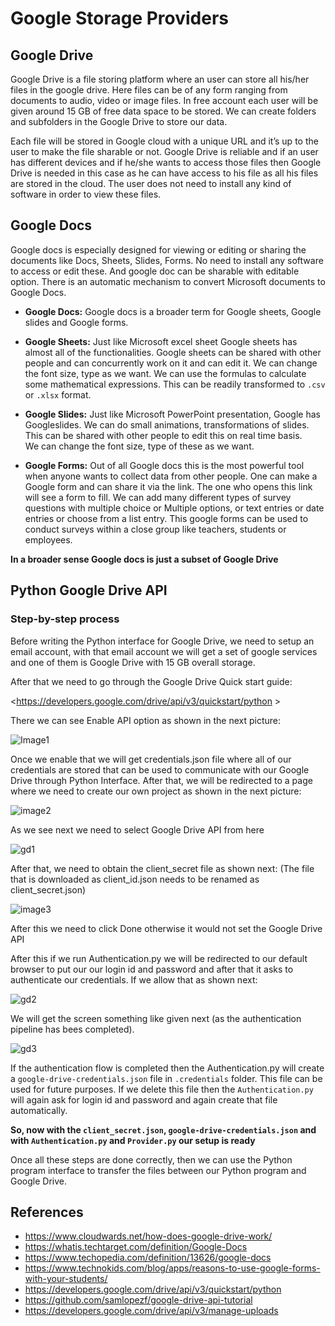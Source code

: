 # Google Storage Providers

## Google Drive

Google Drive is a file storing platform where an user can store all his/her
files in the google drive. Here files  can be of any form ranging from documents
to audio, video or image files. In free account each user will be  given around
15 GB of free data space to be stored. We can create folders and subfolders in
the Google Drive  to store our data.
 
Each file will be stored in Google cloud with a unique URL and it’s up to the
user to make the file  sharable or not. Google Drive is reliable and if an
user has different devices and if he/she wants to access  those files then
Google Drive is needed in this case as he can have access to his file as all his
files  are stored in the cloud. The user does not need to install any kind
of software in order to view these files.
  
   
## Google Docs

Google docs is especially designed for viewing or editing or sharing the
documents like Docs, Sheets,  Slides, Forms. No need to install any
software to access or edit these. And google doc can be sharable with 
editable option. There is an automatic mechanism to convert Microsoft documents
to Google Docs. 

* **Google Docs:** Google docs is a broader term for Google sheets, Google slides
  and Google forms. 

* **Google Sheets:** Just like Microsoft excel sheet Google sheets has almost all
  of the functionalities.  Google sheets can be shared with other people
  and can concurrently work on it and can edit it. We can change  the font
  size, type as we want. We can use the formulas to calculate some mathematical
  expressions. This can be  readily transformed to `.csv` or `.xlsx` format.

* **Google Slides:** Just like Microsoft PowerPoint presentation, Google has
  Googleslides. We can do small  animations, transformations of slides.
  This can be shared with other people to edit this on real time basis.  
  We can change the font size, type of these as we want. 

* **Google Forms:** Out of all Google docs this is the most powerful tool when
  anyone wants to collect data from other people. One can make a Google form and
  can share it via the link. The one who opens this link will see a form to fill.
  We can add many different types of survey questions with multiple choice or
  Multiple options, or text entries or date entries or choose from a list entry.
  This google forms can be used to conduct surveys within a close group like
  teachers, students or employees.

**In a broader sense Google docs is just a subset of Google Drive**  


## Python Google Drive API

### Step-by-step process 

Before writing the Python interface for Google Drive, we need to setup an email
account, with that email  account we will get a set of google services and
one of them is Google Drive with 15 GB overall storage. 

After that we need to go through the Google Drive Quick start guide:

<https://developers.google.com/drive/api/v3/quickstart/python >  

There we can see Enable API option as shown in the next picture:  

![Image1](images/gdrive/image1.png)


Once we enable that we will get credentials.json file where all of our
credentials are stored that can be used  to communicate with our Google
Drive through Python Interface.  After that, we will be redirected to a
page where we need to create our own project as shown in the next picture:


![image2](images/gdrive/image2.png)

As we see next we need to select Google Drive API from here   


![gd1](images/gdrive/image16.png)


After that, we need to obtain the client_secret file as shown next: (The
file that is downloaded as client_id.json needs to be renamed as
client_secret.json)  


![image3](images/gdrive/image18.png)

After this we need to click Done otherwise it would not set the Google Drive API


After this if we run Authentication.py we will be redirected to our default
browser to put our our login id and password and  after that it asks to
authenticate our credentials. If we allow that as shown next:  


![gd2](images/gdrive/image21.png)


We will get the screen something like given next (as the authentication
pipeline has bees completed).  


![gd3](images/gdrive/image23.png)

If the authentication flow is completed then the Authentication.py will create a
`google-drive-credentials.json` file in  `.credentials` folder. This file
can be used for future purposes. If we delete this file then the
`Authentication.py`  will again ask for login id and password and again
create that file automatically.  

**So, now with the `client_secret.json`, 
`google-drive-credentials.json`
and with `Authentication.py` and `Provider.py` our setup is ready**

Once all these steps are done correctly, then we can use the Python program
interface to transfer the files  between our Python program and Google
Drive.






## References

* <https://www.cloudwards.net/how-does-google-drive-work/>
* <https://whatis.techtarget.com/definition/Google-Docs>
* <https://www.techopedia.com/definition/13626/google-docs> 
* <https://www.technokids.com/blog/apps/reasons-to-use-google-forms-with-your-students/> 
* <https://developers.google.com/drive/api/v3/quickstart/python>
* <https://github.com/samlopezf/google-drive-api-tutorial>
* <https://developers.google.com/drive/api/v3/manage-uploads> 

